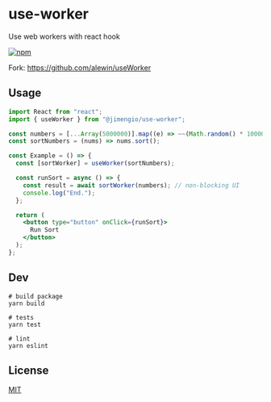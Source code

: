 # use-worker

Use web workers with react hook

[![npm](https://img.shields.io/npm/v/@jimengio/use-worker.svg)](https://www.npmjs.com/package/@jimengio/use-worker)

Fork: https://github.com/alewin/useWorker

## Usage

```jsx
import React from "react";
import { useWorker } from "@jimengio/use-worker";

const numbers = [...Array(5000000)].map((e) => ~~(Math.random() * 1000000));
const sortNumbers = (nums) => nums.sort();

const Example = () => {
  const [sortWorker] = useWorker(sortNumbers);

  const runSort = async () => {
    const result = await sortWorker(numbers); // non-blocking UI
    console.log("End.");
  };

  return (
    <button type="button" onClick={runSort}>
      Run Sort
    </button>
  );
};
```

## Dev

```shell
# build package
yarn build

# tests
yarn test

# lint
yarn eslint
```

## License

[MIT](./LICENSE)
